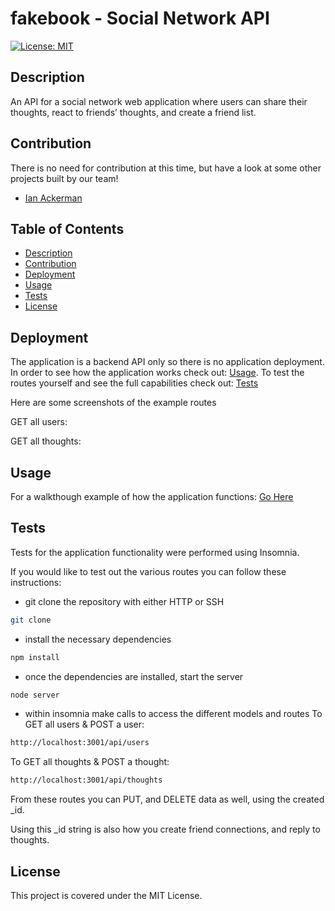 # fakebook - Social Network API

  [![License: MIT](https://img.shields.io/badge/License-MIT-yellow.svg)](https://opensource.org/licenses/MIT)

  ## Description
  An API for a social network web application where users can share their thoughts, react to friends’ thoughts, and create a friend list.

  ## Contribution
  There is no need for contribution at this time, but have a look at some other projects built by our team!
  * [Ian Ackerman](https://github.com/ianaack)   

  ## Table of Contents
  * [Description](Description)
  * [Contribution](Contribution)
  * [Deployment](Deployment)
  * [Usage](Usage)
  * [Tests](Tests)
  * [License](License)
  
  ## Deployment
  The application is a backend API only so there is no application deployment.
  In order to see how the application works check out: [Usage](Usage).
  To test the routes yourself and see the full capabilities check out: [Tests](Tests)

  Here are some screenshots of the example routes

  GET all users:

  GET all thoughts:

  ## Usage
  For a walkthough example of how the application functions: [Go Here]()

  ## Tests
  Tests for the application functionality were performed using Insomnia.

  If you would like to test out the various routes you can follow these instructions:

  - git clone the repository with either HTTP or SSH
  ```bash
  git clone
  ```
  - install the necessary dependencies
  ```bash
  npm install
  ```
  - once the dependencies are installed, start the server
  ```bash
  node server
  ```
  - within insomnia make calls to access the different models and routes
  To GET all users & POST a user:
  ```bash
  http://localhost:3001/api/users
  ```
  To GET all thoughts & POST a thought:
  ```bash
  http://localhost:3001/api/thoughts
  ```
  From these routes you can PUT, and DELETE data as well, using the created _id.

  Using this _id string is also how you create friend connections, and reply to thoughts.

  ## License
  This project is covered under the MIT License.
  